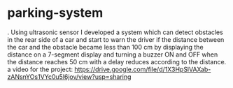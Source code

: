 # parking-system
.   Using ultrasonic sensor I developed a system which can detect obstacles in the rear side of a car and start to warn the driver if the distance between the car and the obstacle became less than 100 cm by displaying the distance on a 7-segment display and turning a buzzer ON and OFF when the distance reaches 50 cm with a delay reduces according to the distance.
a video for the project:
https://drive.google.com/file/d/1X3HpSlVAXab-zANsnYOs1VYc0u5l6jov/view?usp=sharing
